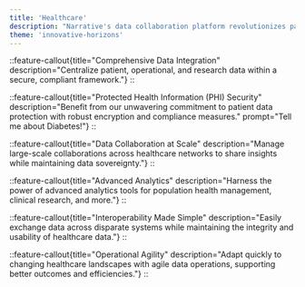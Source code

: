 ```yaml
---
title: 'Healthcare'
description: "Narrative's data collaboration platform revolutionizes patient care and operational excellence with its scalable and secure healthcare data solutions."
theme: 'innovative-horizons'
---
```

::feature-callout{title="Comprehensive Data Integration" description="Centralize patient, operational, and research data within a secure, compliant framework."}
::

::feature-callout{title="Protected Health Information (PHI) Security" description="Benefit from our unwavering commitment to patient data protection with robust encryption and compliance measures." prompt="Tell me about Diabetes!"}
::

::feature-callout{title="Data Collaboration at Scale" description="Manage large-scale collaborations across healthcare networks to share insights while maintaining data sovereignty."}
::

::feature-callout{title="Advanced Analytics" description="Harness the power of advanced analytics tools for population health management, clinical research, and more."}
::

::feature-callout{title="Interoperability Made Simple" description="Easily exchange data across disparate systems while maintaining the integrity and usability of healthcare data."}
::

::feature-callout{title="Operational Agility" description="Adapt quickly to changing healthcare landscapes with agile data operations, supporting better outcomes and efficiencies."}
::